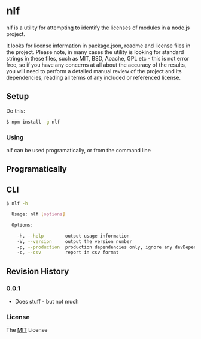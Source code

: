 # nlf

nlf is a utility for attempting to identify the licenses of modules in a node.js project.

It looks for license information in package.json, readme and license files in the project.  Please note, in many cases
the utility is looking
for standard strings in these files, such as MIT, BSD, Apache, GPL etc - this is not error free, so if you have any 
concerns at all about the accuracy of the results, you will need to perform a detailed manual review of the project
and its dependencies, reading all terms of any included or referenced license.

## Setup

Do this:

```sh
$ npm install -g nlf

```

### Using

nlf can be used programatically, or from the command line

## Programatically

## CLI

```sh
$ nlf -h

  Usage: nlf [options]

  Options:

    -h, --help        output usage information
    -V, --version     output the version number
    -p, --production  production dependencies only, ignore any devDependencies in package.json
    -c, --csv         report in csv format

```

## Revision History

### 0.0.1

- Does stuff - but not much

### License

The [MIT] License

[node.js]: http://nodejs.org
[mocha]: http://visionmedia.github.com/mocha/
[MIT]: http://opensource.org/licenses/MIT

